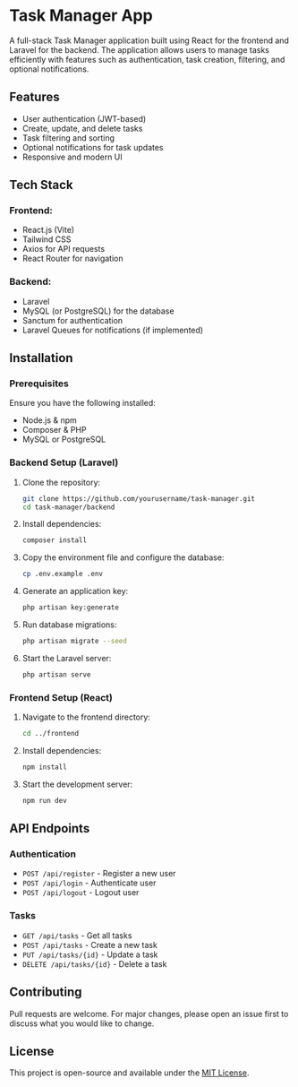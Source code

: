 # Task Manager App

A full-stack Task Manager application built using React for the frontend and Laravel for the backend. The application allows users to manage tasks efficiently with features such as authentication, task creation, filtering, and optional notifications.

## Features

- User authentication (JWT-based)
- Create, update, and delete tasks
- Task filtering and sorting
- Optional notifications for task updates
- Responsive and modern UI

## Tech Stack

### Frontend:
- React.js (Vite)
- Tailwind CSS
- Axios for API requests
- React Router for navigation

### Backend:
- Laravel
- MySQL (or PostgreSQL) for the database
- Sanctum for authentication
- Laravel Queues for notifications (if implemented)

## Installation

### Prerequisites
Ensure you have the following installed:
- Node.js & npm
- Composer & PHP
- MySQL or PostgreSQL

### Backend Setup (Laravel)
1. Clone the repository:
   ```sh
   git clone https://github.com/yourusername/task-manager.git
   cd task-manager/backend
   ```
2. Install dependencies:
   ```sh
   composer install
   ```
3. Copy the environment file and configure the database:
   ```sh
   cp .env.example .env
   ```
4. Generate an application key:
   ```sh
   php artisan key:generate
   ```
5. Run database migrations:
   ```sh
   php artisan migrate --seed
   ```
6. Start the Laravel server:
   ```sh
   php artisan serve
   ```

### Frontend Setup (React)
1. Navigate to the frontend directory:
   ```sh
   cd ../frontend
   ```
2. Install dependencies:
   ```sh
   npm install
   ```
3. Start the development server:
   ```sh
   npm run dev
   ```

## API Endpoints

### Authentication
- `POST /api/register` - Register a new user
- `POST /api/login` - Authenticate user
- `POST /api/logout` - Logout user

### Tasks
- `GET /api/tasks` - Get all tasks
- `POST /api/tasks` - Create a new task
- `PUT /api/tasks/{id}` - Update a task
- `DELETE /api/tasks/{id}` - Delete a task

## Contributing
Pull requests are welcome. For major changes, please open an issue first to discuss what you would like to change.

## License
This project is open-source and available under the [MIT License](LICENSE).
